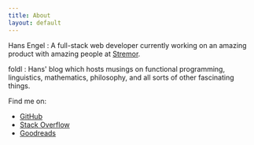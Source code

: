 ```yaml
---
title: About
layout: default
---
```


Hans Engel
: A full-stack web developer currently working on an amazing product with amazing people at [Stremor](http://stremor.com).

foldl
: Hans' blog which hosts musings on functional programming, linguistics, mathematics, philosophy, and all sorts of other fascinating things.

Find me on:

* [GitHub](https://github.com/hans)
* [Stack Overflow](http://stackoverflow.com/users/176075/hans-engel)
* [Goodreads](http://www.goodreads.com/user/show/5092154-hans-engel)
